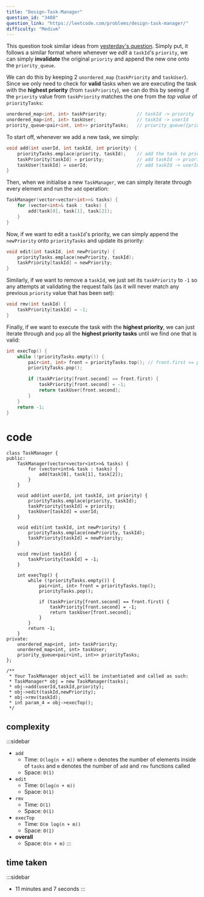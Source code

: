 ```yaml
---
title: "Design-Task-Manager"
question_id: "3408"
question_link: "https://leetcode.com/problems/design-task-manager/"
difficulty: "Medium"
---
```


This question took similar ideas from [yesterday's question](ericzheng.nz/leetcode/2025-09-17.html).
Simply put, it follows a similar format where whenever we *edit* a `taskId`'s `priority`, 
we can simply **invalidate** the original `priority` and append the new one onto the `priority_queue`.

We can do this by keeping 2 `unordered_map` (`taskPriority` and `taskUser`).
Since we only need to check for **valid** tasks when we are executing the task with the **highest priority** (from `taskPriority`),
we can do this by seeing if the `priority` value from `taskPriority` matches the one from the *top value* of `priorityTasks`:

```cpp
unordered_map<int, int> taskPriority;           // taskId -> priority
unordered_map<int, int> taskUser;               // taskId -> userId
priority_queue<pair<int, int>> priorityTasks;   // priority_queue({priority, taskId})
```

To start off, whenever we add a new task, we simply:

```cpp
void add(int userId, int taskId, int priority) {
    priorityTasks.emplace(priority, taskId);    // add the task to priority_queue
    taskPriority[taskId] = priority;            // add taskId -> priority mapping
    taskUser[taskId] = userId;                  // add taskId -> userId mapping
}
```

Then, when we initialise a new `TaskManager`, 
we can simply iterate through every element and run the `add` operation:

```cpp
TaskManager(vector<vector<int>>& tasks) {
    for (vector<int>& task : tasks) {
        add(task[0], task[1], task[2]);
    }
}
```

Now, if we want to edit a `taskId`'s priority, 
we can simply append the `newPriority` onto `priorityTasks` and update its priority:

```cpp
void edit(int taskId, int newPriority) {
    priorityTasks.emplace(newPriority, taskId);
    taskPriority[taskId] = newPriority;
}
```

Similarly, if we want to remove a `taskId`,
we just set its `taskPriority` to `-1` so any attempts at validating the request fails
(as it will never match any previous `priority` value that has been set):

```cpp
void rmv(int taskId) {
    taskPriority[taskId] = -1;
}
```

Finally, if we want to execute the task with the **highest priority**,
we can just iterate through and `pop` all the **highest priority tasks** until we find one that is valid:

```cpp
int execTop() {
    while (!priorityTasks.empty()) {
        pair<int, int> front = priorityTasks.top(); // front.first == priority, front.second == taskId
        priorityTasks.pop();

        if (taskPriority[front.second] == front.first) {
            taskPriority[front.second] = -1;
            return taskUser[front.second];
        }
    }
    return -1;
}
```

# cod<span>e</span>

```{.cpp}
class TaskManager {
public:
    TaskManager(vector<vector<int>>& tasks) {
        for (vector<int>& task : tasks) {
            add(task[0], task[1], task[2]);
        }
    }
    
    void add(int userId, int taskId, int priority) {
        priorityTasks.emplace(priority, taskId);
        taskPriority[taskId] = priority;
        taskUser[taskId] = userId;
    }
    
    void edit(int taskId, int newPriority) {
        priorityTasks.emplace(newPriority, taskId);
        taskPriority[taskId] = newPriority;
    }
    
    void rmv(int taskId) {
        taskPriority[taskId] = -1;
    }
    
    int execTop() {
        while (!priorityTasks.empty()) {
            pair<int, int> front = priorityTasks.top();
            priorityTasks.pop();

            if (taskPriority[front.second] == front.first) {
                taskPriority[front.second] = -1;
                return taskUser[front.second];
            }
        }
        return -1;
    }
private:
    unordered_map<int, int> taskPriority;
    unordered_map<int, int> taskUser;
    priority_queue<pair<int, int>> priorityTasks;
};

/**
 * Your TaskManager object will be instantiated and called as such:
 * TaskManager* obj = new TaskManager(tasks);
 * obj->add(userId,taskId,priority);
 * obj->edit(taskId,newPriority);
 * obj->rmv(taskId);
 * int param_4 = obj->execTop();
 */
```

## complexit<span>y</span>

:::sidebar
- `add`
    - Time: `O(log(n + m))` where `n` denotes the number of elements inside of `tasks` and `m` denotes the number of `add` and `rmv` functions called
    - Space: `O(1)`
- `edit`
    - Time: `O(log(n + m))` 
    - Space: `O(1)`
- `rmv`
    - Time: `O(1)`
    - Space: `O(1)`
- `execTop`
    - Time: `O(m log(n + m))`
    - Space: `O(1)`
- **overall**
    - Space: `O(n + m)`
:::

## time take<span>n</span>

:::sidebar
- 11 minutes and 7 seconds
:::
